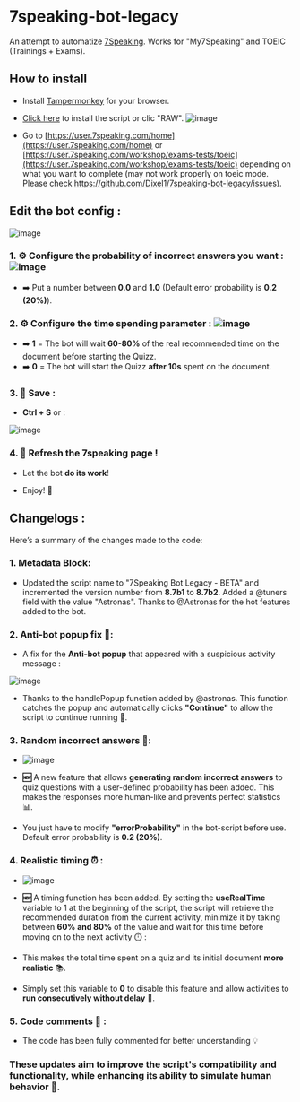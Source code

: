 # 7speaking-bot-legacy
An attempt to automatize [7Speaking](7speaking.com). Works for "My7Speaking" and TOEIC (Trainings + Exams).

## How to install
- Install [Tampermonkey](https://www.tampermonkey.net/) for your browser.
- [Click here](https://github.com/Dixel1/7speaking-bot-legacy/raw/main/7speaking.user.js) to install the script or clic "RAW".
![image](https://github.com/Dixel1/7speaking-bot-legacy/assets/63664894/4d7af9cc-8765-4d2f-b4cc-52db5ff5f256)


- Go to [https://user.7speaking.com/home](https://user.7speaking.com/home) or [https://user.7speaking.com/workshop/exams-tests/toeic](https://user.7speaking.com/workshop/exams-tests/toeic) depending on what you want to complete (may not work properly on toeic mode. Please check https://github.com/Dixel1/7speaking-bot-legacy/issues).

## Edit the bot config :

![image](https://github.com/user-attachments/assets/0acc329c-1bf6-43e7-b908-fef4f1019f71)

### 1. ⚙️ Configure the probability of incorrect answers you want : ![image](https://github.com/user-attachments/assets/1ae47b69-c22d-4656-baa5-233aa249702b)

- ➡️ Put a number between **0.0** and **1.0** (Default error probability is **0.2 (20%)**). 

### 2. ⚙️ Configure the time spending parameter : ![image](https://github.com/user-attachments/assets/725c4389-10bf-4933-bbfb-e0598921d9bd)

- ➡️ **1** = The bot will wait **60-80%** of the real recommended time on the document before starting the Quizz.
- ➡️ **0** = The bot will start the Quizz **after 10s** spent on the document.

### 3. 💾 Save :

- **Ctrl + S** or :

![image](https://github.com/user-attachments/assets/c0c75cf0-4c7d-4a00-9306-3cd78af69be5)

### 4. 🔄 Refresh the 7speaking page !
  
- Let the bot **do its work**!
  
- Enjoy! 🎉

## Changelogs :

Here’s a summary of the changes made to the code:

### 1. **Metadata Block**:
  - Updated the script name to "7Speaking Bot Legacy - BETA" and incremented the version number from **8.7b1** to **8.7b2**. Added a @tuners field with the value "Astronas". Thanks to @Astronas for the hot features added to the bot.

### 2. **Anti-bot popup fix 🚫**:

- A fix for the **Anti-bot popup** that appeared with a suspicious activity message :

![image](https://github.com/user-attachments/assets/e203c431-6739-4963-af55-a3a3c3b1c69e)

- Thanks to the handlePopup function added by @astronas. This function catches the popup and automatically clicks **"Continue"** to allow the script to continue running 🔄.

### 3. **Random incorrect answers 🤔**:

- ![image](https://github.com/user-attachments/assets/1ae47b69-c22d-4656-baa5-233aa249702b)

- **🆕** A new feature that allows **generating random incorrect answers** to quiz questions with a user-defined probability has been added. This makes the responses more human-like and prevents perfect statistics 📊.

- You just have to modify **"errorProbability"** in the bot-script before use. Default error probability is **0.2 (20%)**.

### 4. **Realistic timing ⏰** :

- ![image](https://github.com/user-attachments/assets/725c4389-10bf-4933-bbfb-e0598921d9bd)

- **🆕** A timing function has been added. By setting the **useRealTime** variable to 1 at the beginning of the script, the script will retrieve the recommended duration from the current activity, minimize it by taking between **60% and 80%** of the value and wait for this time before moving on to the next activity ⏱️ :

- This makes the total time spent on a quiz and its initial document **more realistic** 📚. 

- Simply set this variable to **0** to disable this feature and allow activities to **run consecutively without delay** 🚀.

### 5. **Code comments 📝** :

- The code has been fully commented for better understanding 💡

### These updates aim to improve the script's compatibility and functionality, while enhancing its ability to simulate human behavior 🤖.
